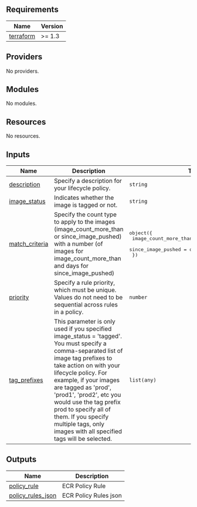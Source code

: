 <!-- BEGIN_TF_DOCS -->
## Requirements

| Name | Version |
|------|---------|
| <a name="requirement_terraform"></a> [terraform](#requirement\_terraform) | >= 1.3 |

## Providers

No providers.

## Modules

No modules.

## Resources

No resources.

## Inputs

| Name | Description | Type | Default | Required |
|------|-------------|------|---------|:--------:|
| <a name="input_description"></a> [description](#input\_description) | Specify a description for your lifecycle policy. | `string` | `""` | no |
| <a name="input_image_status"></a> [image\_status](#input\_image\_status) | Indicates whether the image is tagged or not. | `string` | `"tagged"` | no |
| <a name="input_match_criteria"></a> [match\_criteria](#input\_match\_criteria) | Specify the count type to apply to the images (image\_count\_more\_than or since\_image\_pushed) with a number (of images for image\_count\_more\_than and days for since\_image\_pushed) | <pre>object({<br>    image_count_more_than = optional(number)<br>    since_image_pushed    = optional(number) #in Days<br>  })</pre> | n/a | yes |
| <a name="input_priority"></a> [priority](#input\_priority) | Specify a rule priority, which must be unique. Values do not need to be sequential across rules in a policy. | `number` | `1` | no |
| <a name="input_tag_prefixes"></a> [tag\_prefixes](#input\_tag\_prefixes) | This parameter is only used if you specified image\_status = 'tagged'. You must specify a comma-separated list of image tag prefixes to take action on with your lifecycle policy. For example, if your images are tagged as 'prod', 'prod1', 'prod2', etc you would use the tag prefix prod to specify all of them. If you specify multiple tags, only images with all specified tags will be selected. | `list(any)` | `[]` | no |

## Outputs

| Name | Description |
|------|-------------|
| <a name="output_policy_rule"></a> [policy\_rule](#output\_policy\_rule) | ECR Policy Rule |
| <a name="output_policy_rules_json"></a> [policy\_rules\_json](#output\_policy\_rules\_json) | ECR Policy Rules json |
<!-- END_TF_DOCS -->